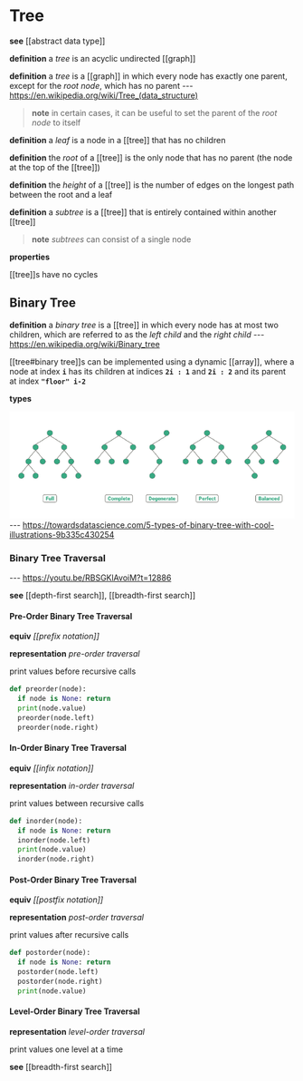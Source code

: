 # Tree

**see** [[abstract data type]]

**definition** a _tree_ is an acyclic undirected [[graph]]

**definition** a _tree_ is a [[graph]] in which every node has exactly one parent, except for the _root node_, which has no parent --- <https://en.wikipedia.org/wiki/Tree_(data_structure)>

> **note** in certain cases, it can be useful to set the parent of the _root node_ to itself

**definition** a _leaf_ is a node in a [[tree]] that has no children

**definition** the _root_ of a [[tree]] is the only node that has no parent (the node at the top of the [[tree]])

**definition** the _height_ of a [[tree]] is the number of edges on the longest path between the root and a leaf

**definition** a _subtree_ is a [[tree]] that is entirely contained within another [[tree]]

> **note** _subtrees_ can consist of a single node

**properties**

[[tree]]s have no cycles

## Binary Tree

**definition** a _binary tree_ is a [[tree]] in which every node has at most two children, which are referred to as the _left child_ and the _right child_ --- <https://en.wikipedia.org/wiki/Binary_tree>

[[tree#binary tree]]s can be implemented using a dynamic [[array]], where a node at index **`i`** has its children at indices **`2i : 1`** and **`2i : 2`** and its parent at index **`"floor" i-2`**

**types**

![](20221004211912.png) --- <https://towardsdatascience.com/5-types-of-binary-tree-with-cool-illustrations-9b335c430254>

### Binary Tree Traversal

--- <https://youtu.be/RBSGKlAvoiM?t=12886>

**see** [[depth-first search]], [[breadth-first search]]

#### Pre-Order Binary Tree Traversal

**equiv** _[[prefix notation]]_

**representation** _pre-order traversal_

print values before recursive calls

```python
def preorder(node):
  if node is None: return
  print(node.value)
  preorder(node.left)
  preorder(node.right)
```

#### In-Order Binary Tree Traversal

**equiv** _[[infix notation]]_

**representation** _in-order traversal_

print values between recursive calls

```python
def inorder(node):
  if node is None: return
  inorder(node.left)
  print(node.value)
  inorder(node.right)
```

#### Post-Order Binary Tree Traversal

**equiv** _[[postfix notation]]_

**representation** _post-order traversal_

print values after recursive calls

```python
def postorder(node):
  if node is None: return
  postorder(node.left)
  postorder(node.right)
  print(node.value)
```

#### Level-Order Binary Tree Traversal

**representation** _level-order traversal_

print values one level at a time

**see** [[breadth-first search]]
